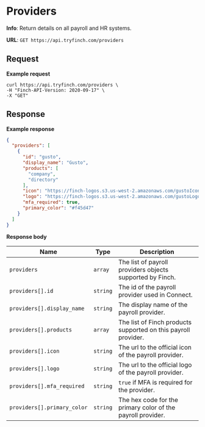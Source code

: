 # Providers

**Info**: Return details on all payroll and HR systems.

**URL**: `GET https://api.tryfinch.com/providers`

## Request

**Example request**

```shell
curl https://api.tryfinch.com/providers \
-H "Finch-API-Version: 2020-09-17" \
-X "GET"
```

## Response

**Example response**

```json
{
  "providers": [
    {
      "id": "gusto",
      "display_name": "Gusto",
      "products": [
        "company",
        "directory"
      ],
      "icon": "https://finch-logos.s3.us-west-2.amazonaws.com/gustoIcon.png",
      "logo": "https://finch-logos.s3.us-west-2.amazonaws.com/gustoLogo.png",
      "mfa_required": true,
      "primary_color": "#f45d47"
    }
  ]
}
```

**Response body**

Name | Type | Description
-----|------|-------------
`providers` | `array` | The list of payroll providers objects supported by Finch.
`providers[].id` | `string` | The id of the payroll provider used in Connect.
`providers[].display_name` | `string` | The display name of the payroll provider.
`providers[].products` | `array` | The list of Finch products supported on this payroll provider.
`providers[].icon` | `string` | The url to the official icon of the payroll provider.
`providers[].logo` | `string` | The url to the official logo of the payroll provider.
`providers[].mfa_required` | `string` | `true` if MFA is required for the provider.
`providers[].primary_color` | `string` | The hex code for the primary color of the payroll provider.